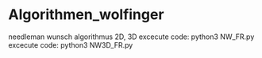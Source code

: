 # Algorithmen_wolfinger

needleman wunsch algorithmus 2D, 3D
excecute code: python3 NW_FR.py 
excecute code: python3 NW3D_FR.py
